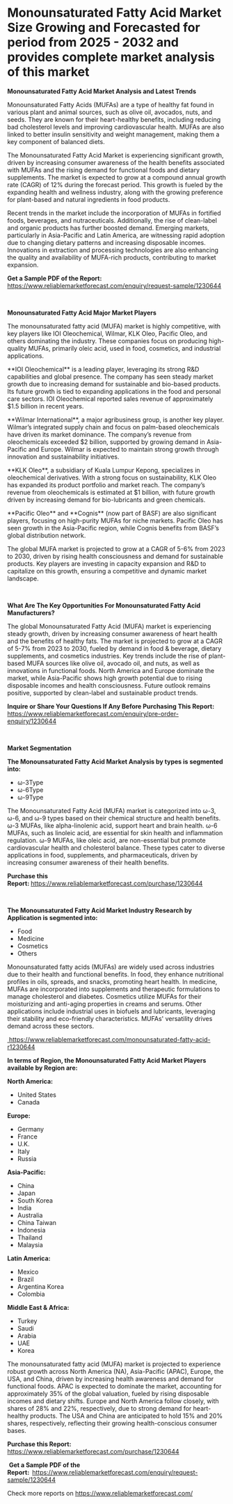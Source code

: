 <p><h1>Monounsaturated Fatty Acid Market Size Growing and Forecasted for period from 2025 - 2032 and provides complete market analysis of this market</h1></p><p><strong>Monounsaturated Fatty Acid Market Analysis and Latest Trends</strong></p>
<p><p>Monounsaturated Fatty Acids (MUFAs) are a type of healthy fat found in various plant and animal sources, such as olive oil, avocados, nuts, and seeds. They are known for their heart-healthy benefits, including reducing bad cholesterol levels and improving cardiovascular health. MUFAs are also linked to better insulin sensitivity and weight management, making them a key component of balanced diets.</p><p>The Monounsaturated Fatty Acid Market is experiencing significant growth, driven by increasing consumer awareness of the health benefits associated with MUFAs and the rising demand for functional foods and dietary supplements. The market is expected to grow at a compound annual growth rate (CAGR) of 12% during the forecast period. This growth is fueled by the expanding health and wellness industry, along with the growing preference for plant-based and natural ingredients in food products.</p><p>Recent trends in the market include the incorporation of MUFAs in fortified foods, beverages, and nutraceuticals. Additionally, the rise of clean-label and organic products has further boosted demand. Emerging markets, particularly in Asia-Pacific and Latin America, are witnessing rapid adoption due to changing dietary patterns and increasing disposable incomes. Innovations in extraction and processing technologies are also enhancing the quality and availability of MUFA-rich products, contributing to market expansion.</p></p>
<p><strong>Get a Sample PDF of the Report:&nbsp;</strong> <a href="https://www.reliablemarketforecast.com/enquiry/request-sample/1230644?utm_campaign=1134&utm_medium=2&utm_source=Github&utm_content=ia&utm_term=25012025&utm_id=monounsaturated-fatty-acid">https://www.reliablemarketforecast.com/enquiry/request-sample/1230644</a></p>
<p>&nbsp;</p>
<p><strong>Monounsaturated Fatty Acid Major Market Players</strong></p>
<p><p>The monounsaturated fatty acid (MUFA) market is highly competitive, with key players like IOI Oleochemical, Wilmar, KLK Oleo, Pacific Oleo, and others dominating the industry. These companies focus on producing high-quality MUFAs, primarily oleic acid, used in food, cosmetics, and industrial applications.</p><p>**IOI Oleochemical** is a leading player, leveraging its strong R&D capabilities and global presence. The company has seen steady market growth due to increasing demand for sustainable and bio-based products. Its future growth is tied to expanding applications in the food and personal care sectors. IOI Oleochemical reported sales revenue of approximately $1.5 billion in recent years.</p><p>**Wilmar International**, a major agribusiness group, is another key player. Wilmar’s integrated supply chain and focus on palm-based oleochemicals have driven its market dominance. The company’s revenue from oleochemicals exceeded $2 billion, supported by growing demand in Asia-Pacific and Europe. Wilmar is expected to maintain strong growth through innovation and sustainability initiatives.</p><p>**KLK Oleo**, a subsidiary of Kuala Lumpur Kepong, specializes in oleochemical derivatives. With a strong focus on sustainability, KLK Oleo has expanded its product portfolio and market reach. The company’s revenue from oleochemicals is estimated at $1 billion, with future growth driven by increasing demand for bio-lubricants and green chemicals.</p><p>**Pacific Oleo** and **Cognis** (now part of BASF) are also significant players, focusing on high-purity MUFAs for niche markets. Pacific Oleo has seen growth in the Asia-Pacific region, while Cognis benefits from BASF’s global distribution network.</p><p>The global MUFA market is projected to grow at a CAGR of 5-6% from 2023 to 2030, driven by rising health consciousness and demand for sustainable products. Key players are investing in capacity expansion and R&D to capitalize on this growth, ensuring a competitive and dynamic market landscape.</p></p>
<p>&nbsp;</p>
<p><strong>What Are The Key Opportunities For Monounsaturated Fatty Acid Manufacturers?</strong></p>
<p><p>The global Monounsaturated Fatty Acid (MUFA) market is experiencing steady growth, driven by increasing consumer awareness of heart health and the benefits of healthy fats. The market is projected to grow at a CAGR of 5-7% from 2023 to 2030, fueled by demand in food & beverage, dietary supplements, and cosmetics industries. Key trends include the rise of plant-based MUFA sources like olive oil, avocado oil, and nuts, as well as innovations in functional foods. North America and Europe dominate the market, while Asia-Pacific shows high growth potential due to rising disposable incomes and health consciousness. Future outlook remains positive, supported by clean-label and sustainable product trends.</p></p>
<p><strong>Inquire or Share Your Questions If Any Before Purchasing This Report:</strong> <a href="https://www.reliablemarketforecast.com/enquiry/pre-order-enquiry/1230644?utm_campaign=1134&utm_medium=2&utm_source=Github&utm_content=ia&utm_term=25012025&utm_id=monounsaturated-fatty-acid">https://www.reliablemarketforecast.com/enquiry/pre-order-enquiry/1230644</a></p>
<p>&nbsp;</p>
<p><strong>Market Segmentation</strong></p>
<p><strong>The Monounsaturated Fatty Acid Market Analysis by types is segmented into:</strong></p>
<p><ul><li>ω-3Type</li><li>ω-6Type</li><li>ω-9Type</li></ul></p>
<p><p>The Monounsaturated Fatty Acid (MUFA) market is categorized into ω-3, ω-6, and ω-9 types based on their chemical structure and health benefits. ω-3 MUFAs, like alpha-linolenic acid, support heart and brain health. ω-6 MUFAs, such as linoleic acid, are essential for skin health and inflammation regulation. ω-9 MUFAs, like oleic acid, are non-essential but promote cardiovascular health and cholesterol balance. These types cater to diverse applications in food, supplements, and pharmaceuticals, driven by increasing consumer awareness of their health benefits.</p></p>
<p><strong>Purchase this Report:&nbsp;</strong><a href="https://www.reliablemarketforecast.com/purchase/1230644?utm_campaign=1134&utm_medium=2&utm_source=Github&utm_content=ia&utm_term=25012025&utm_id=monounsaturated-fatty-acid">https://www.reliablemarketforecast.com/purchase/1230644</a></p>
<p>&nbsp;</p>
<p><strong>The Monounsaturated Fatty Acid Market Industry Research by Application is segmented into:</strong></p>
<p><ul><li>Food</li><li>Medicine</li><li>Cosmetics</li><li>Others</li></ul></p>
<p><p>Monounsaturated fatty acids (MUFAs) are widely used across industries due to their health and functional benefits. In food, they enhance nutritional profiles in oils, spreads, and snacks, promoting heart health. In medicine, MUFAs are incorporated into supplements and therapeutic formulations to manage cholesterol and diabetes. Cosmetics utilize MUFAs for their moisturizing and anti-aging properties in creams and serums. Other applications include industrial uses in biofuels and lubricants, leveraging their stability and eco-friendly characteristics. MUFAs' versatility drives demand across these sectors.</p></p>
<p><a href="https://www.reliablemarketforecast.com/monounsaturated-fatty-acid-r1230644?utm_campaign=1134&utm_medium=2&utm_source=Github&utm_content=ia&utm_term=25012025&utm_id=monounsaturated-fatty-acid">&nbsp;https://www.reliablemarketforecast.com/monounsaturated-fatty-acid-r1230644</a></p>
<p><strong>In terms of Region, the Monounsaturated Fatty Acid Market Players available by Region are:</strong></p>
<p>
    <p> <strong> North America: </strong>
        <ul>
            <li>United States</li>
            <li>Canada</li>
        </ul>
        </p> 
    <p> <strong> Europe: </strong>
        <ul>
            <li>Germany</li>
            <li>France</li>
            <li>U.K.</li>
            <li>Italy</li>
            <li>Russia</li>
        </ul>
        </p> 
    <p> <strong> Asia-Pacific: </strong>
        <ul>
            <li>China</li>
            <li>Japan</li>
            <li>South Korea</li>
            <li>India</li>
            <li>Australia</li>
            <li>China Taiwan</li>
            <li>Indonesia</li>
            <li>Thailand</li>
            <li>Malaysia</li>
        </ul>
        </p> 
    <p> <strong> Latin America: </strong>
        <ul>
            <li>Mexico</li>
            <li>Brazil</li>
            <li>Argentina Korea</li>
            <li>Colombia</li>
        </ul>
        </p> 
    <p> <strong> Middle East & Africa: </strong>
        <ul>
            <li>Turkey</li>
            <li>Saudi</li>
            <li>Arabia</li>
            <li>UAE</li>
            <li>Korea</li>
        </ul>
    </p>
    </p>
<p><p>The monounsaturated fatty acid (MUFA) market is projected to experience robust growth across North America (NA), Asia-Pacific (APAC), Europe, the USA, and China, driven by increasing health awareness and demand for functional foods. APAC is expected to dominate the market, accounting for approximately 35% of the global valuation, fueled by rising disposable incomes and dietary shifts. Europe and North America follow closely, with shares of 28% and 22%, respectively, due to strong demand for heart-healthy products. The USA and China are anticipated to hold 15% and 20% shares, respectively, reflecting their growing health-conscious consumer bases.</p></p>
<p><strong>Purchase this Report: </strong><a href="https://www.reliablemarketforecast.com/purchase/1230644?utm_campaign=1134&utm_medium=2&utm_source=Github&utm_content=ia&utm_term=25012025&utm_id=monounsaturated-fatty-acid">https://www.reliablemarketforecast.com/purchase/1230644</a></p>
<p>&nbsp;<strong>Get a Sample PDF of the Report:&nbsp;&nbsp;</strong><a href="https://www.reliablemarketforecast.com/enquiry/request-sample/1230644?utm_campaign=1134&utm_medium=2&utm_source=Github&utm_content=ia&utm_term=25012025&utm_id=monounsaturated-fatty-acid">https://www.reliablemarketforecast.com/enquiry/request-sample/1230644</a></p>
<p><strong></strong></p>
<p>Check more reports on <a href="https://www.reliablemarketforecast.com/?utm_campaign=1134&utm_medium=2&utm_source=Github&utm_content=ia&utm_term=25012025&utm_id=monounsaturated-fatty-acid">https://www.reliablemarketforecast.com/</a></p>
